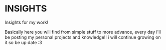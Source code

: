# INSIGHTS
Insights for my work!

Basically here you will find from simple stuff to more advance, every day i'll be posting my personal projects and knowledge!! i will continue growing on it so be up date :3
